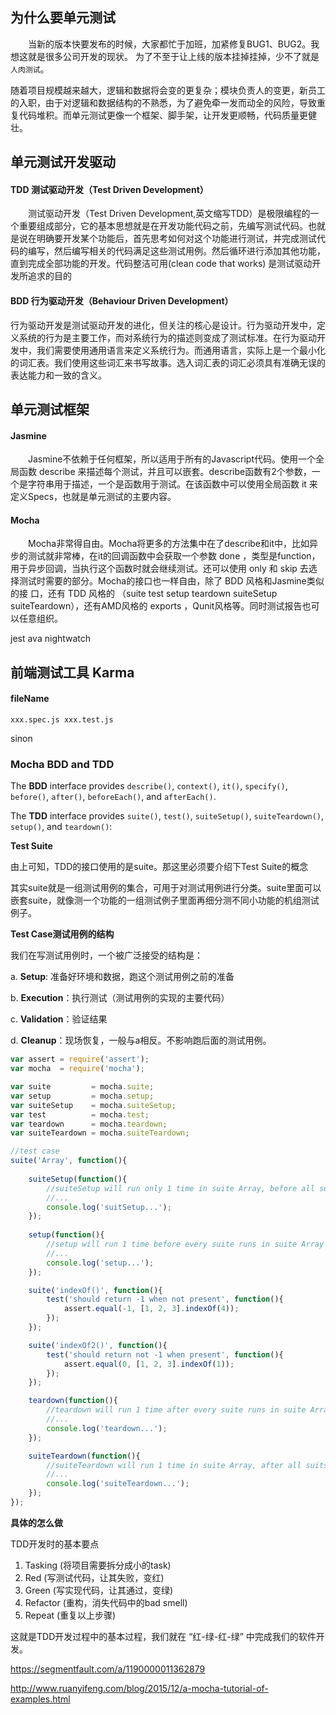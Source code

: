

## 为什么要单元测试

 　　当新的版本快要发布的时候，大家都忙于加班，加紧修复BUG1、BUG2。我想这就是很多公司开发的现状。 为了不至于让上线的版本挂掉挂掉，少不了就是 `人肉测试`。

​	随着项目规模越来越大，逻辑和数据将会变的更复杂；模块负责人的变更，新员工的入职，由于对逻辑和数据结构的不熟悉，为了避免牵一发而动全的风险，导致重复代码堆积。而单元测试更像一个框架、脚手架，让开发更顺畅，代码质量更健壮。

## 单元测试开发驱动

#### TDD 测试驱动开发（Test Driven Development）

　　测试驱动开发（Test Driven Development,英文缩写TDD）是极限编程的一个重要组成部分，它的基本思想就是在开发功能代码之前，先编写测试代码。也就是说在明确要开发某个功能后，首先思考如何对这个功能进行测试，并完成测试代码的编写，然后编写相关的代码满足这些测试用例。然后循环进行添加其他功能，直到完成全部功能的开发。代码整洁可用(clean code that works) 是测试驱动开发所追求的目的

#### BDD 行为驱动开发（Behaviour Driven Development）

行为驱动开发是测试驱动开发的进化，但关注的核心是设计。行为驱动开发中，定义系统的行为是主要工作，而对系统行为的描述则变成了测试标准。在行为驱动开发中，我们需要使用通用语言来定义系统行为。而通用语言，实际上是一个最小化的词汇表。我们使用这些词汇来书写故事。选入词汇表的词汇必须具有准确无误的表达能力和一致的含义。

## 单元测试框架

#### Jasmine

　　Jasmine不依赖于任何框架，所以适用于所有的Javascript代码。使用一个全局函数 describe 来描述每个测试，并且可以嵌套。describe函数有2个参数，一个是字符串用于描述，一个是函数用于测试。在该函数中可以使用全局函数 it 来定义Specs，也就是单元测试的主要内容。

#### Mocha

　　Mocha非常得自由。Mocha将更多的方法集中在了describe和it中，比如异步的测试就非常棒，在it的回调函数中会获取一个参数 done ，类型是function，用于异步回调，当执行这个函数时就会继续测试。还可以使用 only 和 skip 去选择测试时需要的部分。Mocha的接口也一样自由，除了 BDD 风格和Jasmine类似的接   口，还有 TDD 风格的 （suite test setup teardown suiteSetup suiteTeardown），还有AMD风格的 exports ，Qunit风格等。同时测试报告也可以任意组织。

jest ava nightwatch

## 前端测试工具 Karma

#### fileName

```
xxx.spec.js xxx.test.js
```

 sinon 

### Mocha BDD and TDD

The **BDD** interface provides `describe()`, `context()`, `it()`, `specify()`, `before()`, `after()`, `beforeEach()`, and `afterEach()`.

The **TDD** interface provides `suite()`, `test()`, `suiteSetup()`, `suiteTeardown()`, `setup()`, and `teardown()`:

**Test Suite**

由上可知，TDD的接口使用的是suite。那这里必须要介绍下Test Suite的概念

其实suite就是一组测试用例的集合，可用于对测试用例进行分类。suite里面可以嵌套suite，就像测一个功能的一组测试例子里面再细分测不同小功能的机组测试例子。

**Test Case测试用例的结构**

我们在写测试用例时，一个被广泛接受的结构是：

a. **Setup**: 准备好环境和数据，跑这个测试用例之前的准备

b. **Execution**：执行测试（测试用例的实现的主要代码）

c. **Validation**：验证结果

d. **Cleanup**：现场恢复，一般与a相反。不影响跑后面的测试用例。

```javascript
var assert = require('assert');
var mocha  = require('mocha');

var suite         = mocha.suite;
var setup         = mocha.setup;
var suiteSetup    = mocha.suiteSetup;
var test          = mocha.test;
var teardown      = mocha.teardown;
var suiteTeardown = mocha.suiteTeardown;

//test case
suite('Array', function(){
    
    suiteSetup(function(){
        //suiteSetup will run only 1 time in suite Array, before all suite 
        //...
        console.log('suitSetup...');
    });
    
    setup(function(){
        //setup will run 1 time before every suite runs in suite Array
        //...
        console.log('setup...');
    });

    suite('indexOf()', function(){
        test('should return -1 when not present', function(){
            assert.equal(-1, [1, 2, 3].indexOf(4));
        });
    });

    suite('indexOf2()', function(){
        test('should return not -1 when present', function(){
            assert.equal(0, [1, 2, 3].indexOf(1));
        });
    });

    teardown(function(){
        //teardown will run 1 time after every suite runs in suite Array
        //...
        console.log('teardown...');
    });

    suiteTeardown(function(){
        //suiteTeardown will run 1 time in suite Array, after all suits run over.
        //...
        console.log('suiteTeardown...'); 
    });
});
```

**具体的怎么做**

TDD开发时的基本要点

1. Tasking (将项目需要拆分成小的task)
2. Red (写测试代码，让其失败，变红)
3. Green (写实现代码，让其通过，变绿)
4. Refactor (重构，消失代码中的bad smell)
5. Repeat (重复以上步骤)

这就是TDD开发过程中的基本过程，我们就在 “红-绿-红-绿” 中完成我们的软件开发。





https://segmentfault.com/a/1190000011362879

http://www.ruanyifeng.com/blog/2015/12/a-mocha-tutorial-of-examples.html

